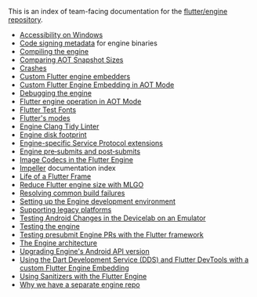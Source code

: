 This is an index of team-facing documentation for the [flutter/engine repository](https://github.com/flutter/engine/).

- [Accessibility on Windows](https://github.com/flutter/flutter/wiki/Accessibility-on-Windows)
- [Code signing metadata](./release/Code-signing-metadata.md) for engine binaries
- [Compiling the engine](./dev/Compiling-the-engine.md)
- [Comparing AOT Snapshot Sizes](./benchmarks/Comparing-AOT-Snapshot-Sizes.md)
- [Crashes](./Crashes.md)
- [Custom Flutter engine embedders](./Custom-Flutter-Engine-Embedders.md)
- [Custom Flutter Engine Embedding in AOT Mode](./Custom-Flutter-Engine-Embedding-in-AOT-Mode.md)
- [Debugging the engine](./Debugging-the-engine.md)
- [Flutter engine operation in AOT Mode](./Flutter-engine-operation-in-AOT-Mode.md)
- [Flutter Test Fonts](https://github.com/flutter/flutter/wiki/Flutter-Test-Fonts)
- [Flutter's modes](./Flutter's-modes.md)
- [Engine Clang Tidy Linter](./ci/Engine-Clang-Tidy-Linter.md)
- [Engine disk footprint](./Engine-disk-footprint.md)
- [Engine-specific Service Protocol extensions](./Engine-specific-Service-Protocol-extensions.md)
- [Engine pre‐submits and post‐submits](./ci/Engine-pre‐submits-and-post‐submits.md)
- [Image Codecs in the Flutter Engine](Image-Codecs-in-the-Flutter-Engine.md)
- [Impeller](./impeller/README.md) documentation index
- [Life of a Flutter Frame](Life-of-a-Flutter-Frame.md)
- [Reduce Flutter engine size with MLGO](Reduce-Flutter-engine-size-with-MLGO.md)
- [Resolving common build failures](https://github.com/flutter/flutter/wiki/Resolving-common-build-failures)
- [Setting up the Engine development environment](./dev/Setting-up-the-Engine-development-environment.md)
- [Supporting legacy platforms](Supporting-legacy-platforms.md)
- [Testing Android Changes in the Devicelab on an Emulator](https://github.com/flutter/flutter/wiki/Testing-Android-Changes-in-the-Devicelab-on-an-Emulator)
- [Testing the engine](./testing/Testing-the-engine.md)
- [Testing presubmit Engine PRs with the Flutter framework](Testing-presubmit-Engine-PRs-with-the-Flutter-framework.md)
- [The Engine architecture](../about/The-Engine-architecture.md)
- [Upgrading Engine's Android API version](https://github.com/flutter/flutter/wiki/Upgrading-Engine%27s-Android-API-version)
- [Using the Dart Development Service (DDS) and Flutter DevTools with a custom Flutter Engine Embedding](./Using-the-Dart-Development-Service-(DDS)-and-Flutter-DevTools-with-a-custom-Flutter-Engine-Embedding.md)
- [Using Sanitizers with the Flutter Engine](./Using-Sanitizers-with-the-Flutter-Engine.md)
- [Why we have a separate engine repo](../about/Why-we-have-a-separate-engine-repo.md)
